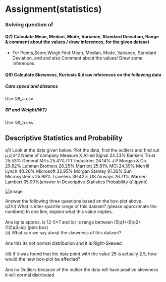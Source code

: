 # Assignment(statistics)
### Solving question of
#### Q7) Calculate Mean, Median, Mode, Variance, Standard Deviation, Range &     comment about the values / draw inferences, for the given dataset
-	For Points,Score,Weigh
Find Mean, Median, Mode, Variance, Standard Deviation, and  and also Comment about the values/ Draw some inferences.
#### Q9) Calculate Skewness, Kurtosis & draw inferences on the following data
##### Cars speed and distance 
Use Q9_a.csv
##### SP and Weight(WT)
Use Q9_b.csv

## Descriptive Statistics and Probability
 q1) Look at the data given below. Plot the data, find the outliers and find out  μ,σ,σ^2 Name of company Measure X Allied Signal 24.23% Bankers Trust 25.53% General Mills 25.41% ITT Industries 24.14% J.P.Morgan & Co. 29.62% Lehman Brothers 28.25% Marriott 25.81% MCI 24.39% Merrill Lynch 40.26% Microsoft 32.95% Morgan Stanley 91.36% Sun Microsystems 25.99% Travelers 39.42% US Airways 26.71% Warner-Lambert 35.00%(answer in Descriptive Statistics Probability q1.ipynb) <br />
 
 
  ![image](https://user-images.githubusercontent.com/79073189/189363864-f254e36d-67d2-4adf-b43a-fb14f5640624.png) <br />

Answer the following three questions based on the box-plot above. <br />
q2)(i)	What is inter-quartile range of this dataset? (please approximate the numbers) In one line, explain what this value implies. <br /> <br />
      Ans iqr is approx. is 12-5=7 and iqr is range between (5)q1+(6)q2+(12)q3=iqr (pink box) <br />
(ii)	What can we say about the skewness of this dataset? <br /> <br />
Ans  this its not normal distribution and it is Right-Skewed <br /> <br />
(iii)	If it was found that the data point with the value 25 is actually 2.5, how would the new box-plot be affected? <br /> <br />
Ans no Outliers because of the outlier the data will have  positive skewness it  will normal distributed


